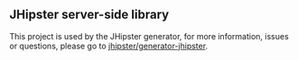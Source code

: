 JHipster server-side library
----------------------------

This project is used by the JHipster generator, for more information, issues or questions, please go to [jhipster/generator-jhipster](https://github.com/jhipster/generator-jhipster).

